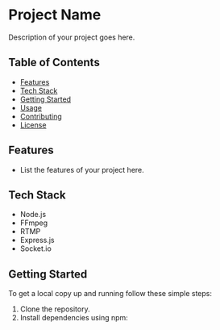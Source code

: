 # Project Name

Description of your project goes here.

## Table of Contents

- [Features](#features)
- [Tech Stack](#tech-stack)
- [Getting Started](#getting-started)
- [Usage](#usage)
- [Contributing](#contributing)
- [License](#license)

## Features

- List the features of your project here.

## Tech Stack

- Node.js
- FFmpeg
- RTMP
- Express.js
- Socket.io

## Getting Started

To get a local copy up and running follow these simple steps:

1. Clone the repository.
2. Install dependencies using npm:

